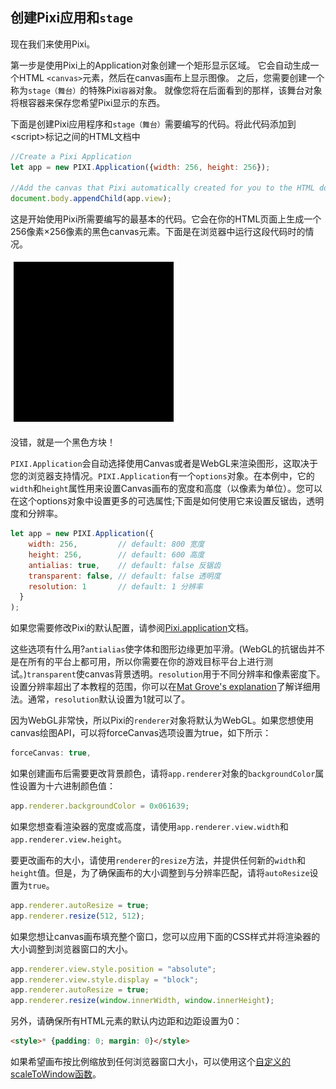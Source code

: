 ## 创建Pixi应用和`stage`

现在我们来使用Pixi。

第一步是使用Pixi上的Application对象创建一个矩形显示区域。 它会自动生成一个HTML `<canvas>`元素，然后在canvas画布上显示图像。 之后，您需要创建一个称为`stage（舞台）`的特殊Pixi`容器`对象。 就像您将在后面看到的那样，该舞台对象将根容器来保存您希望Pixi显示的东西。

下面是创建Pixi应用程序和`stage（舞台）`需要编写的代码。将此代码添加到\<script\>标记之间的HTML文档中

``` js
//Create a Pixi Application
let app = new PIXI.Application({width: 256, height: 256});

//Add the canvas that Pixi automatically created for you to the HTML document
document.body.appendChild(app.view);
```

这是开始使用Pixi所需要编写的最基本的代码。它会在你的HTML页面上生成一个256像素×256像素的黑色canvas元素。下面是在浏览器中运行这段代码时的情况。

![](/start/01.png)

没错，就是一个黑色方块！

`PIXI.Application`会自动选择使用Canvas或者是WebGL来渲染图形，这取决于您的浏览器支持情况。`PIXI.Application`有一个`options`对象。在本例中，它的`width`和`height`属性用来设置Canvas画布的宽度和高度（以像素为单位）。您可以在这个options对象中设置更多的可选属性;下面是如何使用它来设置反锯齿，透明度和分辨率。

``` js
let app = new PIXI.Application({ 
    width: 256,         // default: 800 宽度
    height: 256,        // default: 600 高度
    antialias: true,    // default: false 反锯齿
    transparent: false, // default: false 透明度
    resolution: 1       // default: 1 分辨率
  }
);
```
如果您需要修改Pixi的默认配置，请参阅[Pixi.application](/TODO)文档。

这些选项有什么用?`antialias`使字体和图形边缘更加平滑。(WebGL的抗锯齿并不是在所有的平台上都可用，所以你需要在你的游戏目标平台上进行测试。)`transparent`使canvas背景透明。`resolution`用于不同分辨率和像素密度下。设置分辨率超出了本教程的范围，你可以在[Mat Grove's explanation](http://www.goodboydigital.com/pixi-js-v2-fastest-2d-webgl-renderer/)了解详细用法。通常，`resolution`默认设置为1就可以了。

因为WebGL非常快，所以Pixi的`renderer`对象将默认为WebGL。如果您想使用canvas绘图API，可以将forceCanvas选项设置为true，如下所示：
``` js
forceCanvas: true,
```

如果创建画布后需要更改背景颜色，请将`app.renderer`对象的`backgroundColor`属性设置为十六进制颜色值：
``` js
app.renderer.backgroundColor = 0x061639;
```

如果您想查看渲染器的宽度或高度，请使用`app.renderer.view.width`和`app.renderer.view.height`。

要更改画布的大小，请使用`renderer`的`resize`方法，并提供任何新的`width`和`height`值。但是，为了确保画布的大小调整到与分辨率匹配，请将`autoResize`设置为`true`。

``` js
app.renderer.autoResize = true;
app.renderer.resize(512, 512);
```

如果您想让canvas画布填充整个窗口，您可以应用下面的CSS样式并将渲染器的大小调整到浏览器窗口的大小。

``` js
app.renderer.view.style.position = "absolute";
app.renderer.view.style.display = "block";
app.renderer.autoResize = true;
app.renderer.resize(window.innerWidth, window.innerHeight);
```
另外，请确保所有HTML元素的默认内边距和边距设置为0：
``` html
<style>* {padding: 0; margin: 0}</style>
```

如果希望画布按比例缩放到任何浏览器窗口大小，可以使用这个[自定义的scaleToWindow函数](https://github.com/kittykatattack/scaleToWindow)。

